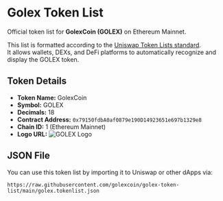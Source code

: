 # Golex Token List

Official token list for **GolexCoin (GOLEX)** on Ethereum Mainnet.

This list is formatted according to the [Uniswap Token Lists standard](https://github.com/Uniswap/token-lists).  
It allows wallets, DEXs, and DeFi platforms to automatically recognize and display the GOLEX token.

## Token Details

- **Token Name:** GolexCoin  
- **Symbol:** GOLEX  
- **Decimals:** 18  
- **Contract Address:** `0x79150fdbA0af0879e190D14923651e697b1329e8`  
- **Chain ID:** 1 (Ethereum Mainnet)  
- **Logo URL:** ![GOLEX Logo](https://golexcoin.org/assets/logo/logo-golexcoin-256x256.png)

## JSON File

You can use this token list by importing it to Uniswap or other dApps via:

`https://raw.githubusercontent.com/golexcoin/golex-token-list/main/golex.tokenlist.json`
